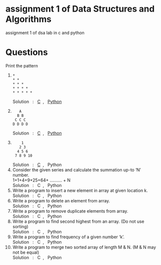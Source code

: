 # assignment 1 of Data Structures and Algorithms 
assignment 1 of dsa lab in c and python

# Questions 
Print the pattern
1.  ```
    * 
    * * 
    * * * 
    * * * * 
    * * * * * 
    ```
    Solution &nbsp; : &nbsp; [C](c/q1.c) &nbsp;, &nbsp; [Python](python/q1.py) <br>
2.  ```
       A 
      B B 
     C C C 
    D D D D 
    ```
    Solution &nbsp; : &nbsp; [C](c/q2.c) &nbsp;, &nbsp; [Python](python/q2.py) <br>
3.  ```
        1 
       2 3 
      4 5 6 
     7 8 9 10 
    ```
    Solution &nbsp; : &nbsp; [C](c/q3.c) &nbsp;, &nbsp; Python <br>
4. Consider the given series and calculate the summation up-to ‘N’ number.   
   1+1+4+9+25+64+ .......... + N  
   Solution &nbsp; : &nbsp; C &nbsp;, &nbsp; Python <br>
5. Write a program to insert a new element in array at given location k.  
   Solution &nbsp; : &nbsp; C &nbsp;, &nbsp; Python <br>
6. Write a program to delete an element from array.  
   Solution &nbsp; : &nbsp; C &nbsp;, &nbsp; Python <br>
7. Write a program to remove duplicate elements from array.  
   Solution &nbsp; : &nbsp; C &nbsp;, &nbsp; Python <br>
8. Write a program to find second highest from an array. (Do not use sorting)  
   Solution &nbsp; : &nbsp; C &nbsp;, &nbsp; Python <br>
9. Write a program to find frequency of a given number ‘k’.  
   Solution &nbsp; : &nbsp; C &nbsp;, &nbsp; Python <br>
10. Write a program to merge two sorted array of length M & N. (M & N may not be 
equal)  
    Solution &nbsp; : &nbsp; C &nbsp;, &nbsp; Python 
